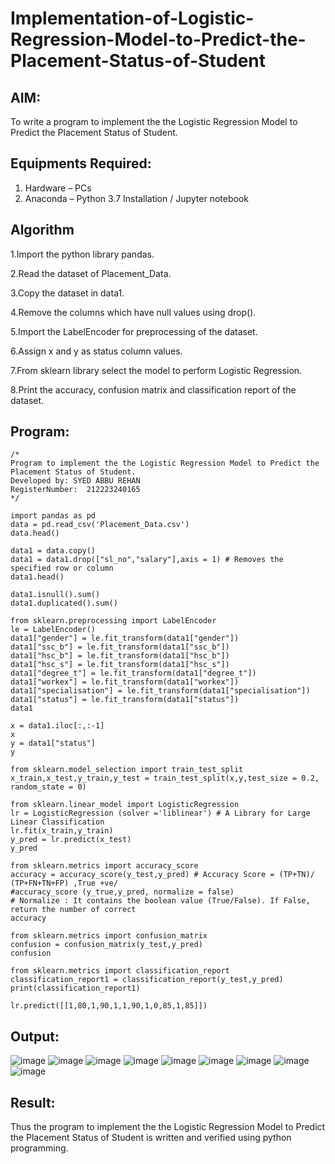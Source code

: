# Implementation-of-Logistic-Regression-Model-to-Predict-the-Placement-Status-of-Student

## AIM:
To write a program to implement the the Logistic Regression Model to Predict the Placement Status of Student.

## Equipments Required:
1. Hardware – PCs
2. Anaconda – Python 3.7 Installation / Jupyter notebook

## Algorithm
1.Import the python library pandas.

2.Read the dataset of Placement_Data.

3.Copy the dataset in data1.

4.Remove the columns which have null values using drop().

5.Import the LabelEncoder for preprocessing of the dataset.

6.Assign x and y as status column values.

7.From sklearn library select the model to perform Logistic Regression.

8.Print the accuracy, confusion matrix and classification report of the dataset.

## Program:
```
/*
Program to implement the the Logistic Regression Model to Predict the Placement Status of Student.
Developed by: SYED ABBU REHAN
RegisterNumber:  212223240165
*/
```
```
import pandas as pd
data = pd.read_csv('Placement_Data.csv')
data.head()
```
```
data1 = data.copy()
data1 = data1.drop(["sl_no","salary"],axis = 1) # Removes the specified row or column
data1.head()
```
```
data1.isnull().sum()
data1.duplicated().sum()
```
```
from sklearn.preprocessing import LabelEncoder
le = LabelEncoder()
data1["gender"] = le.fit_transform(data1["gender"])
data1["ssc_b"] = le.fit_transform(data1["ssc_b"])
data1["hsc_b"] = le.fit_transform(data1["hsc_b"])
data1["hsc_s"] = le.fit_transform(data1["hsc_s"])
data1["degree_t"] = le.fit_transform(data1["degree_t"])
data1["workex"] = le.fit_transform(data1["workex"])
data1["specialisation"] = le.fit_transform(data1["specialisation"])
data1["status"] = le.fit_transform(data1["status"])
data1
```
```
x = data1.iloc[:,:-1]
x
y = data1["status"]
y
```
```
from sklearn.model_selection import train_test_split
x_train,x_test,y_train,y_test = train_test_split(x,y,test_size = 0.2, random_state = 0)
```
```
from sklearn.linear_model import LogisticRegression
lr = LogisticRegression (solver ='liblinear') # A Library for Large Linear Classification
lr.fit(x_train,y_train)
y_pred = lr.predict(x_test)
y_pred
```
```
from sklearn.metrics import accuracy_score
accuracy = accuracy_score(y_test,y_pred) # Accuracy Score = (TP+TN)/ (TP+FN+TN+FP) ,True +ve/
#accuracy_score (y_true,y_pred, normalize = false)
# Normalize : It contains the boolean value (True/False). If False, return the number of correct
accuracy
```
```
from sklearn.metrics import confusion_matrix
confusion = confusion_matrix(y_test,y_pred)
confusion
```
```
from sklearn.metrics import classification_report
classification_report1 = classification_report(y_test,y_pred)
print(classification_report1)
```
```
lr.predict([[1,80,1,90,1,1,90,1,0,85,1,85]])
```

## Output:
![image](https://github.com/Abburehan/Implementation-of-Logistic-Regression-Model-to-Predict-the-Placement-Status-of-Student/assets/138849336/fec7836a-5ff0-4faa-9d8e-69fd49ee12b6)
![image](https://github.com/Abburehan/Implementation-of-Logistic-Regression-Model-to-Predict-the-Placement-Status-of-Student/assets/138849336/adc12dea-781d-4ac7-9ba8-27240ab26cd0)
![image](https://github.com/Abburehan/Implementation-of-Logistic-Regression-Model-to-Predict-the-Placement-Status-of-Student/assets/138849336/9b20a100-1c72-49da-b084-b678f2cdb636)
![image](https://github.com/Abburehan/Implementation-of-Logistic-Regression-Model-to-Predict-the-Placement-Status-of-Student/assets/138849336/aa78900d-a55d-407a-ab72-90694e683ea4)
![image](https://github.com/Abburehan/Implementation-of-Logistic-Regression-Model-to-Predict-the-Placement-Status-of-Student/assets/138849336/e0748ff1-f383-4381-b2e1-5ac22c45565e)
![image](https://github.com/Abburehan/Implementation-of-Logistic-Regression-Model-to-Predict-the-Placement-Status-of-Student/assets/138849336/e8e2054a-efbd-459b-ae98-fe309be0a837)
![image](https://github.com/Abburehan/Implementation-of-Logistic-Regression-Model-to-Predict-the-Placement-Status-of-Student/assets/138849336/2bdf01f5-d6ee-4a3c-b59f-6cac47ec7710)
![image](https://github.com/Abburehan/Implementation-of-Logistic-Regression-Model-to-Predict-the-Placement-Status-of-Student/assets/138849336/be11d0cb-0a62-4944-bc44-9194c02416d4)
![image](https://github.com/Abburehan/Implementation-of-Logistic-Regression-Model-to-Predict-the-Placement-Status-of-Student/assets/138849336/5d921dfb-241b-4aca-a802-f4490f06416a)

## Result:
Thus the program to implement the the Logistic Regression Model to Predict the Placement Status of Student is written and verified using python programming.

